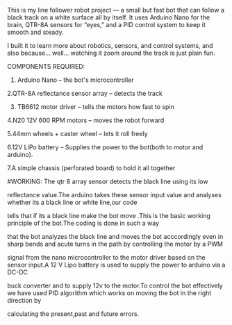 This is my line follower robot project — a small but fast bot that can follow a black track on a white surface all by itself.
It uses Arduino Nano for the brain, QTR-8A sensors for “eyes,” and a PID control system to keep it smooth and steady.

I built it to learn more about robotics, sensors, and control systems, and also because… well… watching it zoom around the track is just plain fun.

COMPONENTS REQUIRED:

 1.  Arduino Nano – the bot's microcontroller

 2.QTR-8A reflectance sensor array – detects the track

 3. TB6612 motor driver – tells the motors how fast to spin

 4.N20 12V 600 RPM motors – moves the robot forward

 5.44mm wheels + caster wheel – lets it roll freely

 6.12V LiPo battery – Supplies the power to the bot(both to motor and arduino).

 7.A simple chassis (perforated board) to hold it all together

 #WORKING:
 The qtr 8 array sensor detects the black line using its low 
 
 reflectance value.The arduino takes these sensor input value and analyses whether its a black line or white line,our code
 
 tells that if its a black line make the bot move .This is the basic working principle of the bot.The coding is done in such a way
 
 that the bot analyzes the black line and moves the bot acccordingly even in sharp bends and acute turns in the path by controlling the motor by a PWM
 
 signal from the nano microcontroller to the motor driver based on the sensor input.A 12 V Lipo battery is used to supply the power to arduino via a DC-DC

 buck converter and to supply 12v to the motor.To control the bot effectively we have used PID algorithm which works on moving the bot in the right direction by 

 calculating the present,past and future errors.


 
 

 

